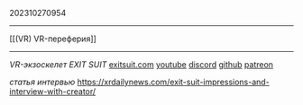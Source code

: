 202310270954
***
[[(VR) VR-переферия]]
***
*VR-экзоскелет EXIT SUIT*
[exitsuit.com](https://exitsuit.com/)
[youtube](https://www.youtube.com/@WillieWinkler)
[discord](https://discord.gg/m8SsdUyv)
[github](https://github.com/willie-winkler/EXIT-SUIT)
[patreon](https://www.patreon.com/EXITSUIT)

*статья интервью*
https://xrdailynews.com/exit-suit-impressions-and-interview-with-creator/